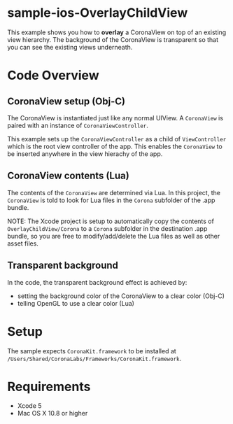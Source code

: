 sample-ios-OverlayChildView
===========================

This example shows you how to __overlay__ a CoronaView on top of an existing view hierarchy. The background of the CoronaView is transparent so that you can see the existing views underneath.

# Code Overview

## CoronaView setup (Obj-C)

The CoronaView is instantiated just like any normal UIView. A `CoronaView` is paired with an instance of `CoronaViewController`.

This example sets up the `CoronaViewController` as a child of `ViewController` which is the root view controller of the app. This enables the `CoronaView` to be inserted anywhere in the view hierachy of the app.

## CoronaView contents (Lua)

The contents of the `CoronaView` are determined via Lua. In this project, the `CoronaView` is told to look for Lua files in the `Corona` subfolder of the .app bundle. 

NOTE: The Xcode project is setup to automatically copy the contents of `OverlayChildView/Corona` to a `Corona` subfolder in the destination .app bundle, so you are free to modify/add/delete the Lua files as well as other asset files.

## Transparent background

In the code, the transparent background effect is achieved by:

* setting the background color of the CoronaView to a clear color (Obj-C)
* telling OpenGL to use a clear color (Lua)

# Setup

The sample expects `CoronaKit.framework` to be installed at `/Users/Shared/CoronaLabs/Frameworks/CoronaKit.framework`. 

# Requirements

* Xcode 5
* Mac OS X 10.8 or higher

